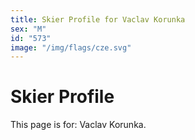 ```yaml
---
title: Skier Profile for Vaclav Korunka
sex: "M"
id: "573"
image: "/img/flags/cze.svg" 
---
```


# Skier Profile

This page is for: Vaclav Korunka.
    